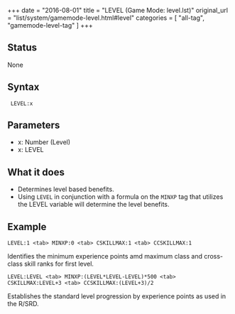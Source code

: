 +++
date = "2016-08-01"
title = "LEVEL (Game Mode: level.lst)"
original_url = "list/system/gamemode-level.html#level"
categories = [ "all-tag", "gamemode-level-tag" ]
+++

## Status

None

## Syntax

`
LEVEL:x`

## Parameters

-   x: Number (Level)
-   x: LEVEL



What it does
------------

-   Determines level based benefits.
-   Using `LEVEL` in conjunction with a formula on the `MINXP` tag that
    utilizes the <span class="lstvar"> LEVEL </span> variable will
    determine the level benefits.

Example
-------

`LEVEL:1 <tab> MINXP:0 <tab> CSKILLMAX:1 <tab> CCSKILLMAX:1`

Identifies the minimum experience points amd maximum class and
cross-class skill ranks for first level.

`LEVEL:LEVEL <tab> MINXP:(LEVEL*LEVEL-LEVEL)*500 <tab> CSKILLMAX:LEVEL+3 <tab> CCSKILLMAX:(LEVEL+3)/2`

Establishes the standard level progression by experience points as used
in the R/SRD.

